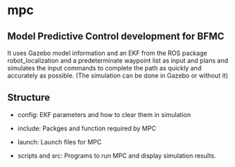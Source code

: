 # mpc

## Model Predictive Control development for BFMC

It uses Gazebo model information and an EKF from the ROS package robot_localization and a predeterminate waypoint list as input and plans and simulates the input commands to complete the path as quickly and accurately as possible. (The simulation can be done in Gazebo or without it)

## Structure

- config: EKF parameters and how to clear them in simulation

- include: Packges and function required by MPC

- launch: Launch files for MPC

- scripts and src: Programs to run MPC and display simulation results.
